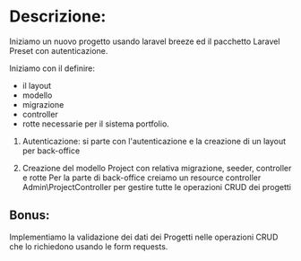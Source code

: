 # Descrizione:

Iniziamo un nuovo progetto usando laravel breeze ed il pacchetto Laravel Preset con autenticazione.

Iniziamo con il definire:
- il layout
- modello
- migrazione
- controller 
- rotte 
necessarie per il sistema portfolio.

1. Autenticazione: 
si parte con l'autenticazione e la creazione di un layout per back-office

2. Creazione del modello Project con relativa migrazione, seeder, controller e rotte
Per la parte di back-office creiamo un resource controller Admin\ProjectController per gestire tutte le operazioni CRUD dei progetti

## Bonus:
Implementiamo la validazione dei dati dei Progetti nelle operazioni CRUD che lo richiedono usando le form requests.
